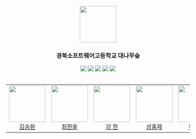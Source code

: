<div align="center"> 
<img src="https://github.com/806gw/gbsw-bamboo/assets/133763382/4baadf7b-f522-4350-be9b-4fc442eddc02" width="100px" height="100px"/>

### 경북소프트웨어고등학교 대나무숲
<div>
  <img src="https://img.shields.io/badge/TypeScript-3178C6?style=flat-square&logo=typescript&logoColor=white"/>
  <img src="https://img.shields.io/badge/Nest.js-E0234E?style=flat-square&logo=nestjs&logoColor=white"/>
  <img src="https://img.shields.io/badge/React-61DAFB?style=flat-square&logo=react&logoColor=white"/>
  <img src="https://img.shields.io/badge/Docker-2496ED?style=flat-square&logo=docker&logoColor=white"/>
  <img src="https://img.shields.io/badge/MySQL-4479A1?style=flat-square&logo=mysql&logoColor=white"/>
  
</div>
</br>
<div display="flex">
<table>
  <tr>
    <td align="center">
      <a href="https://github.com/silofn523">
        <img src="https://avatars.githubusercontent.com/silofn523" width="100px" height="100px" />
        <br />
        김승환
      </a>
    </td>
    <td align="center">
      <a href="https://github.com/chaos-0809">
        <img src="https://avatars.githubusercontent.com/chaos-0809" width="100px" height="100px" />
        <br />
        최한울
      </a>
    </td>
     <td align="center">
      <a href="https://github.com/L4VEN">
        <img src="https://avatars.githubusercontent.com/L4VEN" width="100px" height="100px" />
        <br />
        강 한
      </a>
     </td>
      <td align="center">
      <a href="https://github.com/806gw">
        <img src="https://avatars.githubusercontent.com/806gw" width="100px" height="100px" />
        <br />
        성홍제
      </a>
     </td>
      <td align="center">
      <a href="https://github.com/wlstmd">
        <img src="https://avatars.githubusercontent.com/wlstmd" width="100px" height="100px" />
        <br />
        유진승
      </a>
     </td>
      <td align="center">
      <a href="https://github.com/dya-only">
        <img src="https://avatars.githubusercontent.com/dya-only" width="100px" height="100px" />
        <br />
        손보석
      </a>
     </td>
<!--
## Frontend
#### 강한 : 웹퍼블리싱 및 게시물 신고 기능
#### 성홍제 : 프론트엔드 백엔드 연동 및 자세히보기 기능
</br>
## Backend
#### 최한울 : CRUD 게시물 삭제 및 가져오기
#### 김승환 : 신고 기능 및 데이터베이스 
</br>
## Helped  유진승, 손보석
-->
</div>

